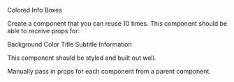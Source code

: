 Colored Info Boxes

Create a component that you can reuse 10 times. This component should be able to receive props for:

Background Color
Title
Subtitle
Information

This component should be styled and built out well.

Manually pass in props for each component from a parent component.
